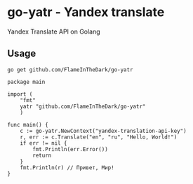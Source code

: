 # go-yatr - Yandex translate
Yandex Translate API on Golang

## Usage

`go get github.com/FlameInTheDark/go-yatr`

```Golang
package main

import (
    "fmt"
    yatr "github.com/FlameInTheDark/go-yatr"
    )

func main() {
    c := go-yatr.NewContext("yandex-translation-api-key")
    r, err := c.Translate("en", "ru", "Hello, World!")
    if err != nil {
        fmt.Println(err.Error())
        return
    }
    fmt.Println(r) // Привет, Мир!
}
```
